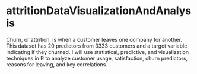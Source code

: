 # attritionDataVisualizationAndAnalysis
 Churn, or attrition, is when a customer leaves one company for another. This dataset has 20 predictors from 3333 customers and a target variable indicating if they churned. I will use statistical, predictive, and visualization techniques in R to analyze customer usage, satisfaction, churn predictors, reasons for leaving, and key correlations.

